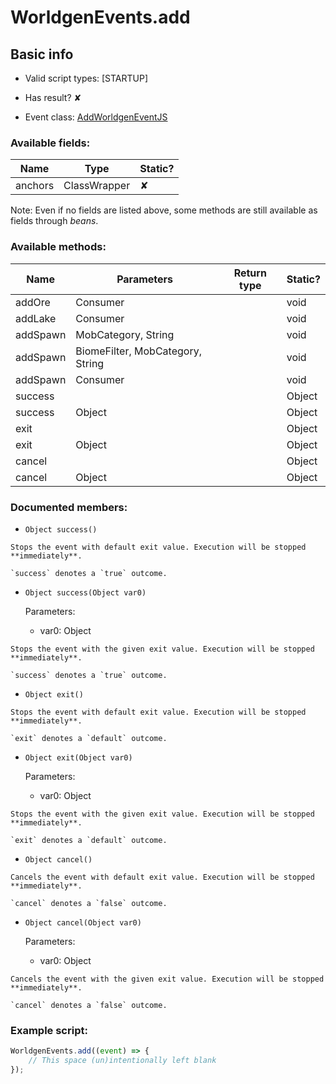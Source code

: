 # WorldgenEvents.add

## Basic info

- Valid script types: [STARTUP]

- Has result? ✘

- Event class: [AddWorldgenEventJS](https://github.com/KubeJS-Mods/KubeJS/tree/2001/common/src/main/java/dev/latvian/mods/kubejs/level/gen/AddWorldgenEventJS.java)

### Available fields:

| Name | Type | Static? |
| ---- | ---- | ------- |
| anchors | ClassWrapper<VerticalAnchor> | ✘ |

Note: Even if no fields are listed above, some methods are still available as fields through *beans*.

### Available methods:

| Name | Parameters | Return type | Static? |
| ---- | ---------- | ----------- | ------- |
| addOre | Consumer<AddOreProperties> |  | void | ✘ |
| addLake | Consumer<AddLakeProperties> |  | void | ✘ |
| addSpawn | MobCategory, String |  | void | ✘ |
| addSpawn | BiomeFilter, MobCategory, String |  | void | ✘ |
| addSpawn | Consumer<AddSpawnProperties> |  | void | ✘ |
| success |  |  | Object | ✘ |
| success | Object |  | Object | ✘ |
| exit |  |  | Object | ✘ |
| exit | Object |  | Object | ✘ |
| cancel |  |  | Object | ✘ |
| cancel | Object |  | Object | ✘ |


### Documented members:

- `Object success()`
```
Stops the event with default exit value. Execution will be stopped **immediately**.

`success` denotes a `true` outcome.
```

- `Object success(Object var0)`

  Parameters:
  - var0: Object

```
Stops the event with the given exit value. Execution will be stopped **immediately**.

`success` denotes a `true` outcome.
```

- `Object exit()`
```
Stops the event with default exit value. Execution will be stopped **immediately**.

`exit` denotes a `default` outcome.
```

- `Object exit(Object var0)`

  Parameters:
  - var0: Object

```
Stops the event with the given exit value. Execution will be stopped **immediately**.

`exit` denotes a `default` outcome.
```

- `Object cancel()`
```
Cancels the event with default exit value. Execution will be stopped **immediately**.

`cancel` denotes a `false` outcome.
```

- `Object cancel(Object var0)`

  Parameters:
  - var0: Object

```
Cancels the event with the given exit value. Execution will be stopped **immediately**.

`cancel` denotes a `false` outcome.
```



### Example script:

```js
WorldgenEvents.add((event) => {
	// This space (un)intentionally left blank
});
```

